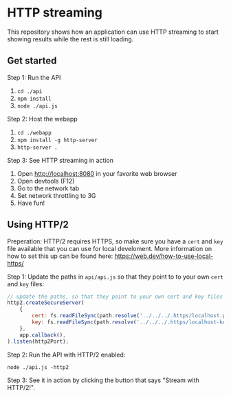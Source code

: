 # HTTP streaming

This repository shows how an application can use HTTP streaming to start showing results while the rest is still loading.

## Get started

Step 1: Run the API
1. `cd ./api`
2. `npm install`
3. `node ./api.js`

Step 2: Host the webapp
1. `cd ./webapp`
2. `npm install -g http-server`
3. `http-server .`

Step 3: See HTTP streaming in action
1. Open [http://localhost:8080](http://localhost:8080) in your favorite web browser
2. Open devtools (F12)
3. Go to the network tab
4. Set network throttling to 3G
5. Have fun!

## Using HTTP/2

Preperation: HTTP/2 requires HTTPS, so make sure you have a `cert` and `key` file available that you can use for local develoment. More information on how to set this up can be found here: https://web.dev/how-to-use-local-https/ 

Step 1: Update the paths in `api/api.js` so that they point to to your own `cert` and `key` files:
```Javascript
// update the paths, so that they point to your own cert and key files
http2.createSecureServer(
    {
        cert: fs.readFileSync(path.resolve('../../../.https/localhost.pem')),
        key: fs.readFileSync(path.resolve('../../../.https/localhost-key.pem')),
    },
    app.callback(),
).listen(http2Port);
```

Step 2: Run the API with HTTP/2 enabled:

`node ./api.js -http2`

Step 3: See it in action by clicking the button that says "Stream with HTTP/2!".
